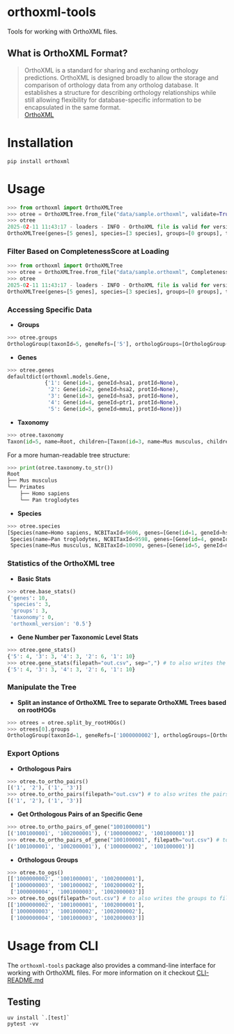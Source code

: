 # orthoxml-tools

Tools for working with OrthoXML files.

## What is OrthoXML Format?

> OrthoXML is a standard for sharing and exchaning orthology predictions. OrthoXML is designed broadly to allow the storage and comparison of orthology data from any ortholog database. It establishes a structure for describing orthology relationships while still allowing flexibility for database-specific information to be encapsulated in the same format.  
> [OrthoXML](https://github.com/qfo/orthoxml/tree/main)

# Installation

```
pip install orthoxml
```

# Usage

```python
>>> from orthoxml import OrthoXMLTree
>>> otree = OrthoXMLTree.from_file("data/sample.orthoxml", validate=True)
>>> otree
2025-02-11 11:43:17 - loaders - INFO - OrthoXML file is valid for version 0.5
OrthoXMLTree(genes=[5 genes], species=[3 species], groups=[0 groups], taxonomy=[0 taxons], orthoxml_version=0.5)
```

### Filter Based on CompletenessScore at Loading
```python
>>> from orthoxml import OrthoXMLTree
>>> otree = OrthoXMLTree.from_file("data/sample.orthoxml", CompletenessScore_threshold=0.95, validate=True)
>>> otree
2025-02-11 11:43:17 - loaders - INFO - OrthoXML file is valid for version 0.5
OrthoXMLTree(genes=[5 genes], species=[3 species], groups=[0 groups], taxonomy=[0 taxons], orthoxml_version=0.5)
```

### Accessing Specific Data

*   **Groups**

```python
>>> otree.groups
OrthologGroup(taxonId=5, geneRefs=['5'], orthologGroups=[OrthologGroup(taxonId=4, geneRefs=['4'], orthologGroups=[], paralogGroups=[ParalogGroup(taxonId=None, geneRefs=['1', '2', '3'], orthologGroups=[], paralogGroups=[])])], paralogGroups=[])
```

*   **Genes**

```python
>>> otree.genes
defaultdict(orthoxml.models.Gene,
            {'1': Gene(id=1, geneId=hsa1, protId=None),
             '2': Gene(id=2, geneId=hsa2, protId=None),
             '3': Gene(id=3, geneId=hsa3, protId=None),
             '4': Gene(id=4, geneId=ptr1, protId=None),
             '5': Gene(id=5, geneId=mmu1, protId=None)})
```

*   **Taxonomy**

```python
>>> otree.taxonomy
Taxon(id=5, name=Root, children=[Taxon(id=3, name=Mus musculus, children=[]), Taxon(id=4, name=Primates, children=[Taxon(id=1, name=Homo sapiens, children=[]), Taxon(id=2, name=Pan troglodytes, children=[])])])
```

For a more human-readable tree structure:

```python
>>> print(otree.taxonomy.to_str())
Root
├── Mus musculus
└── Primates
    ├── Homo sapiens
    └── Pan troglodytes
```

*   **Species**

```python
>>> otree.species
[Species(name=Homo sapiens, NCBITaxId=9606, genes=[Gene(id=1, geneId=hsa1), Gene(id=2, geneId=hsa2), Gene(id=3, geneId=hsa3)]),
 Species(name=Pan troglodytes, NCBITaxId=9598, genes=[Gene(id=4, geneId=ptr1)]),
 Species(name=Mus musculus, NCBITaxId=10090, genes=[Gene(id=5, geneId=mmu1)])]
```

### Statistics of the OrthoXML tree

*   **Basic Stats**
```python
>>> otree.base_stats()
{'genes': 10,
 'species': 3,
 'groups': 3,
 'taxonomy': 0,
 'orthoxml_version': '0.5'}
```

*   **Gene Number per Taxonomic Level Stats**
```python
>>> otree.gene_stats()
{'5': 4, '3': 3, '4': 3, '2': 6, '1': 10}
>>> otree.gene_stats(filepath="out.csv", sep=",") # to also writes the stats to file with two columns: taxonId and gene_count
{'5': 4, '3': 3, '4': 3, '2': 6, '1': 10}
```

### Manipulate the Tree

* **Split an instance of OrthoXML Tree to separate OrthoXML Trees based on rootHOGs**
```python
>>> otrees = otree.split_by_rootHOGs()
>>> otrees[0].groups
OrthologGroup(taxonId=1, geneRefs=['1000000002'], orthologGroups=[OrthologGroup(taxonId=2, geneRefs=['1001000001', '1002000001'], orthologGroups=[], paralogGroups=[])], paralogGroups=[])
```

### Export Options

*   **Orthologous Pairs**

```python
>>> otree.to_ortho_pairs()
[('1', '2'), ('1', '3')]
>>> otree.to_ortho_pairs(filepath="out.csv") # to also writes the pairs to file
[('1', '2'), ('1', '3')]
```

*   **Get Orthologous Pairs of an Specific Gene**

```python
>>> otree.to_ortho_pairs_of_gene("1001000001")
[('1001000001', '1002000001'), ('1000000002', '1001000001')]
>>> otree.to_ortho_pairs_of_gene("1001000001", filepath="out.csv") # to also writes the pairs to file
[('1001000001', '1002000001'), ('1000000002', '1001000001')]
```

*   **Orthologous Groups**

```python
>>> otree.to_ogs()
[['1000000002', '1001000001', '1002000001'],
 ['1000000003', '1001000002', '1002000002'],
 ['1000000004', '1001000003', '1002000003']]
>>> otree.to_ogs(filepath="out.csv") # to also writes the groups to file
[['1000000002', '1001000001', '1002000001'],
 ['1000000003', '1001000002', '1002000002'],
 ['1000000004', '1001000003', '1002000003']]
```

# Usage from CLI
The `orthoxml-tools` package also provides a command-line interface for working with OrthoXML files. For more information on it checkout [CLI-README.md](./CLI-README.md)

## Testing

```
uv install `.[test]`
pytest -vv
```